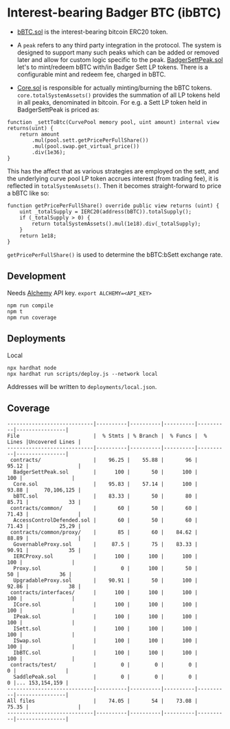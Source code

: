 # Interest-bearing Badger BTC (ibBTC)

- [bBTC.sol](./contracts/bBTC.sol) is the interest-bearing bitcoin ERC20 token.

- A `peak` refers to any third party integration in the protocol. The system is designed to support many such peaks which can be added or removed later and allow for custom logic specific to the peak. [BadgerSettPeak.sol](./contracts/BadgerSettPeak.sol) let's to mint/redeem bBTC with/in Badger Sett LP tokens. There is a configurable mint and redeem fee, charged in bBTC.

- [Core.sol](./contracts/Core.sol) is responsible for actually minting/burning the bBTC tokens. `core.totalSystemAssets()` provides the summation of all LP tokens held in all peaks, denominated in bitcoin. For e.g. a Sett LP token held in BadgerSettPeak is priced as:
```
function _settToBtc(CurvePool memory pool, uint amount) internal view returns(uint) {
    return amount
        .mul(pool.sett.getPricePerFullShare())
        .mul(pool.swap.get_virtual_price())
        .div(1e36);
}
```
This has the affect that as various strategies are employed on the sett, and the underlying curve pool LP token accrues interest (from trading fee), it is reflected in `totalSystemAssets()`. Then it becomes straight-forward to price a bBTC like so:
```
function getPricePerFullShare() override public view returns (uint) {
    uint _totalSupply = IERC20(address(bBTC)).totalSupply();
    if (_totalSupply > 0) {
        return totalSystemAssets().mul(1e18).div(_totalSupply);
    }
    return 1e18;
}
```
`getPricePerFullShare()` is used to determine the bBTC:bSett exchange rate.

## Development
Needs [Alchemy](alchemyapi.io) API key. `export ALCHEMY=<API_KEY>`
```
npm run compile
npm t
npm run coverage
```

## Deployments

Local
```
npx hardhat node
npx hardhat run scripts/deploy.js --network local
```
Addresses will be written to `deployments/local.json`.

## Coverage
```
----------------------------|----------|----------|----------|----------|----------------|
File                        |  % Stmts | % Branch |  % Funcs |  % Lines |Uncovered Lines |
----------------------------|----------|----------|----------|----------|----------------|
 contracts/                 |    96.25 |    55.88 |       96 |    95.12 |                |
  BadgerSettPeak.sol        |      100 |       50 |      100 |      100 |                |
  Core.sol                  |    95.83 |    57.14 |      100 |    93.88 |     70,106,125 |
  bBTC.sol                  |    83.33 |       50 |       80 |    85.71 |             33 |
 contracts/common/          |       60 |       50 |       60 |    71.43 |                |
  AccessControlDefended.sol |       60 |       50 |       60 |    71.43 |          25,29 |
 contracts/common/proxy/    |       85 |       60 |    84.62 |    88.89 |                |
  GovernableProxy.sol       |     87.5 |       75 |    83.33 |    90.91 |             35 |
  IERCProxy.sol             |      100 |      100 |      100 |      100 |                |
  Proxy.sol                 |        0 |      100 |       50 |       50 |             36 |
  UpgradableProxy.sol       |    90.91 |       50 |      100 |    92.86 |             38 |
 contracts/interfaces/      |      100 |      100 |      100 |      100 |                |
  ICore.sol                 |      100 |      100 |      100 |      100 |                |
  IPeak.sol                 |      100 |      100 |      100 |      100 |                |
  ISett.sol                 |      100 |      100 |      100 |      100 |                |
  ISwap.sol                 |      100 |      100 |      100 |      100 |                |
  IbBTC.sol                 |      100 |      100 |      100 |      100 |                |
 contracts/test/            |        0 |        0 |        0 |        0 |                |
  SaddlePeak.sol            |        0 |        0 |        0 |        0 |... 153,154,159 |
----------------------------|----------|----------|----------|----------|----------------|
All files                   |    74.05 |       54 |    73.08 |    75.35 |                |
----------------------------|----------|----------|----------|----------|----------------|
```



